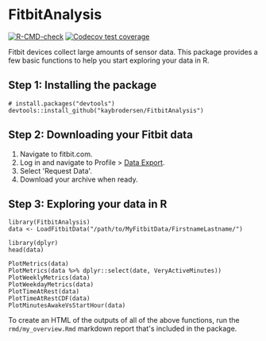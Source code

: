 # FitbitAnalysis

<!-- badges: start -->
[![R-CMD-check](https://github.com/kaybrodersen/FitbitAnalysis/workflows/R-CMD-check/badge.svg)](https://github.com/kaybrodersen/FitbitAnalysis/actions)
[![Codecov test coverage](https://codecov.io/gh/kaybrodersen/FitbitAnalysis/branch/master/graph/badge.svg)](https://app.codecov.io/gh/kaybrodersen/FitbitAnalysis?branch=master)
<!-- badges: end -->

Fitbit devices collect large amounts of sensor data. This package provides a few basic functions to help you start exploring your data in R.

## Step 1: Installing the package

```
# install.packages("devtools")
devtools::install_github("kaybrodersen/FitbitAnalysis")
```

## Step 2: Downloading your Fitbit data

1. Navigate to fitbit.com.
1. Log in and navigate to Profile > [Data Export](https://www.fitbit.com/settings/data/export).
1. Select 'Request Data'.
1. Download your archive when ready.

## Step 3: Exploring your data in R

```
library(FitbitAnalysis)
data <- LoadFitbitData("/path/to/MyFitbitData/FirstnameLastname/")

library(dplyr)
head(data)

PlotMetrics(data)
PlotMetrics(data %>% dplyr::select(date, VeryActiveMinutes))
PlotWeeklyMetrics(data)
PlotWeekdayMetrics(data)
PlotTimeAtRest(data)
PlotTimeAtRestCDF(data)
PlotMinutesAwakeVsStartHour(data)
```

To create an HTML of the outputs of all of the above functions, run the
`rmd/my_overview.Rmd` markdown report that's included in the package.
